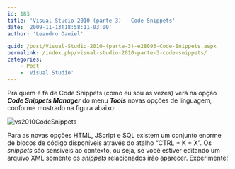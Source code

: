 ```yaml
---
id: 183
title: 'Visual Studio 2010 (parte 3) – Code Snippets'
date: '2009-11-13T18:58:11-03:00'
author: 'Leandro Daniel'

guid: /post/Visual-Studio-2010-(parte-3)-e28093-Code-Snippets.aspx
permalink: /index.php/visual-studio-2010-parte-3-code-snippets/
categories:
    - Post
    - 'Visual Studio'
---
```


Pra quem é fã de Code Snippets (como eu sou as vezes) verá na opção ***Code Snippets Manager*** do menu ***Tools*** novas opções de linguagem, conforme mostrado na figura abaixo:

![vs2010CodeSnippets](http://leandrodaniel.com/pics/WindowsLiveWriter/VisualStudio2010parte3LayerDiagram/2BC09974/vs2010CodeSnippets.gif "vs2010CodeSnippets")

Para as novas opções HTML, JScript e SQL existem um conjunto enorme de blocos de código disponíveis através do atalho “CTRL + K + X”. Os *snippets* são sensíveis ao contexto, ou seja, se você estiver editando um arquivo XML somente os *snippets* relacionados irão aparecer. Experimente!